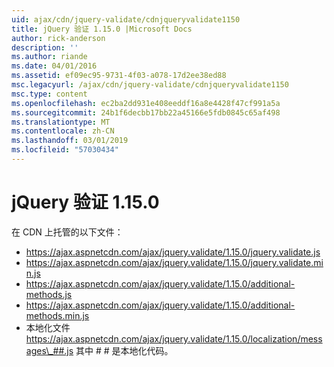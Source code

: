 ```yaml
---
uid: ajax/cdn/jquery-validate/cdnjqueryvalidate1150
title: jQuery 验证 1.15.0 |Microsoft Docs
author: rick-anderson
description: ''
ms.author: riande
ms.date: 04/01/2016
ms.assetid: ef09ec95-9731-4f03-a078-17d2ee38ed88
msc.legacyurl: /ajax/cdn/jquery-validate/cdnjqueryvalidate1150
msc.type: content
ms.openlocfilehash: ec2ba2dd931e408eeddf16a8e4428f47cf991a5a
ms.sourcegitcommit: 24b1f6decbb17bb22a45166e5fdb0845c65af498
ms.translationtype: MT
ms.contentlocale: zh-CN
ms.lasthandoff: 03/01/2019
ms.locfileid: "57030434"
---
```

<a name="jquery-validation-1150"></a>jQuery 验证 1.15.0
====================
在 CDN 上托管的以下文件：

- https://ajax.aspnetcdn.com/ajax/jquery.validate/1.15.0/jquery.validate.js
- https://ajax.aspnetcdn.com/ajax/jquery.validate/1.15.0/jquery.validate.min.js
- https://ajax.aspnetcdn.com/ajax/jquery.validate/1.15.0/additional-methods.js
- https://ajax.aspnetcdn.com/ajax/jquery.validate/1.15.0/additional-methods.min.js
- 本地化文件 https://ajax.aspnetcdn.com/ajax/jquery.validate/1.15.0/localization/messages\_##.js 其中 # # 是本地化代码。

